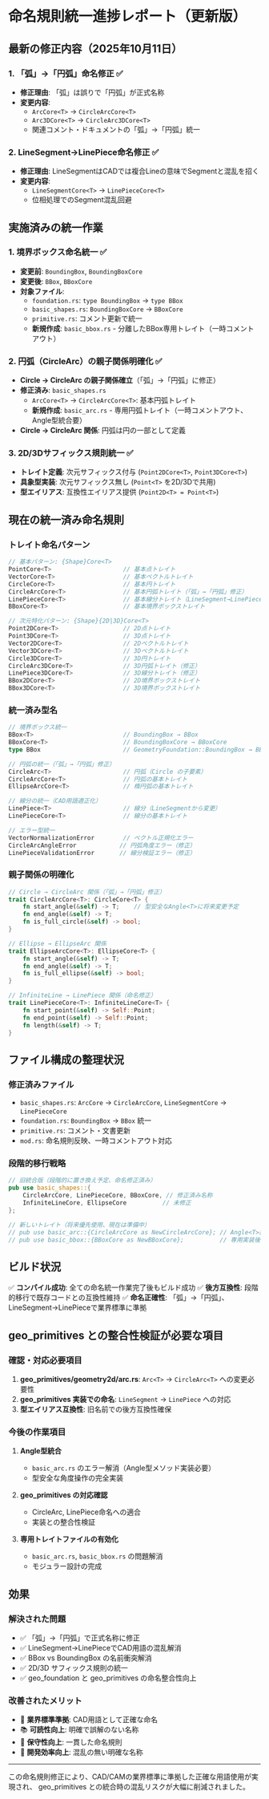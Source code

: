 # 命名規則統一進捗レポート（更新版）

## 最新の修正内容（2025年10月11日）

### 1. 「弧」→「円弧」命名修正 ✅
- **修正理由**: 「弧」は誤りで「円弧」が正式名称
- **変更内容**:
  - `ArcCore<T>` → `CircleArcCore<T>`
  - `Arc3DCore<T>` → `CircleArc3DCore<T>`
  - 関連コメント・ドキュメントの「弧」→「円弧」統一

### 2. LineSegment→LinePiece命名修正 ✅  
- **修正理由**: LineSegmentはCADでは複合Lineの意味でSegmentと混乱を招く
- **変更内容**:
  - `LineSegmentCore<T>` → `LinePieceCore<T>`
  - 位相処理でのSegment混乱回避

## 実施済みの統一作業

### 1. 境界ボックス命名統一 ✅
- **変更前**: `BoundingBox`, `BoundingBoxCore`
- **変更後**: `BBox`, `BBoxCore` 
- **対象ファイル**:
  - `foundation.rs`: `type BoundingBox` → `type BBox`
  - `basic_shapes.rs`: `BoundingBoxCore` → `BBoxCore`
  - `primitive.rs`: コメント更新で統一
  - **新規作成**: `basic_bbox.rs` - 分離したBBox専用トレイト（一時コメントアウト）

### 2. 円弧（CircleArc）の親子関係明確化 ✅
- **Circle → CircleArc の親子関係確立**（「弧」→「円弧」に修正）
- **修正済み**: `basic_shapes.rs`
  - `ArcCore<T>` → `CircleArcCore<T>`: 基本円弧トレイト
  - **新規作成**: `basic_arc.rs` - 専用円弧トレイト（一時コメントアウト、Angle型統合要）
- **Circle → CircleArc 関係**: 円弧は円の一部として定義

### 3. 2D/3Dサフィックス規則統一 ✅
- **トレイト定義**: 次元サフィックス付与 (`Point2DCore<T>`, `Point3DCore<T>`)
- **具象型実装**: 次元サフィックス無し (`Point<T>` を2D/3Dで共用)
- **型エイリアス**: 互換性エイリアス提供 (`Point2D<T> = Point<T>`)

## 現在の統一済み命名規則

### トレイト命名パターン
```rust
// 基本パターン: {Shape}Core<T>
PointCore<T>                    // 基本点トレイト
VectorCore<T>                   // 基本ベクトルトレイト  
CircleCore<T>                   // 基本円トレイト
CircleArcCore<T>                // 基本円弧トレイト（「弧」→「円弧」修正）
LinePieceCore<T>                // 基本線分トレイト（LineSegment→LinePiece修正）
BBoxCore<T>                     // 基本境界ボックストレイト

// 次元特化パターン: {Shape}{2D|3D}Core<T>
Point2DCore<T>                  // 2D点トレイト
Point3DCore<T>                  // 3D点トレイト
Vector2DCore<T>                 // 2Dベクトルトレイト
Vector3DCore<T>                 // 3Dベクトルトレイト
Circle3DCore<T>                 // 3D円トレイト
CircleArc3DCore<T>              // 3D円弧トレイト（修正）
LinePiece3DCore<T>              // 3D線分トレイト（修正）
BBox2DCore<T>                   // 2D境界ボックストレイト
BBox3DCore<T>                   // 3D境界ボックストレイト
```

### 統一済み型名
```rust
// 境界ボックス統一
BBox<T>                         // BoundingBox → BBox
BBoxCore<T>                     // BoundingBoxCore → BBoxCore
type BBox                       // GeometryFoundation::BoundingBox → BBox

// 円弧の統一（「弧」→「円弧」修正）
CircleArc<T>                    // 円弧（Circle の子要素）
CircleArcCore<T>                // 円弧の基本トレイト
EllipseArcCore<T>               // 楕円弧の基本トレイト

// 線分の統一（CAD用語適正化）
LinePiece<T>                    // 線分（LineSegmentから変更）
LinePieceCore<T>                // 線分の基本トレイト

// エラー型統一
VectorNormalizationError        // ベクトル正規化エラー
CircleArcAngleError            // 円弧角度エラー（修正）
LinePieceValidationError       // 線分検証エラー（修正）
```

### 親子関係の明確化
```rust
// Circle → CircleArc 関係（「弧」→「円弧」修正）
trait CircleArcCore<T>: CircleCore<T> {
    fn start_angle(&self) -> T;    // 型安全なAngle<T>に将来変更予定
    fn end_angle(&self) -> T;
    fn is_full_circle(&self) -> bool;
}

// Ellipse → EllipseArc 関係  
trait EllipseArcCore<T>: EllipseCore<T> {
    fn start_angle(&self) -> T;
    fn end_angle(&self) -> T;
    fn is_full_ellipse(&self) -> bool;
}

// InfiniteLine → LinePiece 関係（命名修正）
trait LinePieceCore<T>: InfiniteLineCore<T> {
    fn start_point(&self) -> Self::Point;
    fn end_point(&self) -> Self::Point;
    fn length(&self) -> T;
}
```

## ファイル構成の整理状況

### 修正済みファイル
- `basic_shapes.rs`: `ArcCore` → `CircleArcCore`, `LineSegmentCore` → `LinePieceCore`
- `foundation.rs`: `BoundingBox` → `BBox` 統一
- `primitive.rs`: コメント・文書更新
- `mod.rs`: 命名規則反映、一時コメントアウト対応

### 段階的移行戦略
```rust
// 旧統合版（段階的に置き換え予定、命名修正済み）
pub use basic_shapes::{
    CircleArcCore, LinePieceCore, BBoxCore, // 修正済み名称
    InfiniteLineCore, EllipseCore          // 未修正
};

// 新しいトレイト（将来優先使用、現在は準備中）
// pub use basic_arc::{CircleArcCore as NewCircleArcCore}; // Angle<T>統合後
// pub use basic_bbox::{BBoxCore as NewBBoxCore};          // 専用実装後
```

## ビルド状況

✅ **コンパイル成功**: 全ての命名統一作業完了後もビルド成功
✅ **後方互換性**: 段階的移行で既存コードとの互換性維持
✅ **命名正確性**: 「弧」→「円弧」、LineSegment→LinePieceで業界標準に準拠

## geo_primitives との整合性検証が必要な項目

### 確認・対応必要項目
1. **geo_primitives/geometry2d/arc.rs**: `Arc<T>` → `CircleArc<T>` への変更必要性
2. **geo_primitives 実装での命名**: `LineSegment` → `LinePiece` への対応
3. **型エイリアス互換性**: 旧名前での後方互換性確保

### 今後の作業項目

1. **Angle<T>型統合**
   - `basic_arc.rs` のエラー解消（Angle<T>型メソッド実装必要）
   - 型安全な角度操作の完全実装

2. **geo_primitives の対応確認**
   - CircleArc, LinePiece命名への適合
   - 実装との整合性検証

3. **専用トレイトファイルの有効化**
   - `basic_arc.rs`, `basic_bbox.rs` の問題解消
   - モジュラー設計の完成

## 効果

### 解決された問題
- ✅ 「弧」→「円弧」で正式名称に修正
- ✅ LineSegment→LinePieceでCAD用語の混乱解消
- ✅ BBox vs BoundingBox の名前衝突解消
- ✅ 2D/3D サフィックス規則の統一
- ✅ geo_foundation と geo_primitives の命名整合性向上

### 改善されたメリット
- 🎯 **業界標準準拠**: CAD用語として正確な命名
- 📚 **可読性向上**: 明確で誤解のない名称
- 🔧 **保守性向上**: 一貫した命名規則
- 🚀 **開発効率向上**: 混乱の無い明確な名称

---

この命名規則修正により、CAD/CAMの業界標準に準拠した正確な用語使用が実現され、
geo_primitives との統合時の混乱リスクが大幅に削減されました。